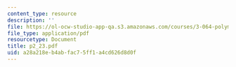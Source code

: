 ```yaml
---
content_type: resource
description: ''
file: https://ol-ocw-studio-app-qa.s3.amazonaws.com/courses/3-064-polymer-engineering-fall-2003/a28a218eb4abfac75ff1a4cd626d8d0f_p2_23.pdf
file_type: application/pdf
resourcetype: Document
title: p2_23.pdf
uid: a28a218e-b4ab-fac7-5ff1-a4cd626d8d0f
---
```

